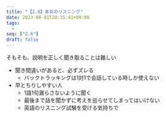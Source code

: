 ```yaml
---
title: "【2.6】本気のリスニング"
date: 2023-08-01T20:35:41+09:00
tags: 
  -
seq: ["2.6"]
draft: false
---
```


そもそも、説明を正しく聞き取ることは難しい
- 聞き間違いがあると、必ずズレる
  - バックトラッキングは1対1で会話している時しか使えない
- 早とちりしやすい人
  - 1語1句漏らさないように聞く
  - 最後まで話を聞かずに考えを巡らせてしまってはいけない
  - 英語のリスニング試験を受ける気持ちで